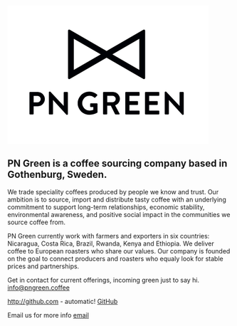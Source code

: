 
![Logo](pngreen.png)


## PN Green is a coffee sourcing company based in Gothenburg, Sweden. 

We trade speciality coffees produced by people we know and trust. Our ambition is to source, import and distribute tasty coffee with an underlying commitment to support long-term relationships, economic stability, environmental awareness, and positive social impact in the communities we source coffee from.

PN Green currently work with farmers and exporters in six countries: 
Nicaragua, Costa Rica, Brazil, Rwanda, Kenya and Ethiopia. We deliver coffee to European roasters who share our values. Our company is founded on the goal to connect producers and roasters who equaly look for stable prices and partnerships. 

Get in contact for current offerings, incoming green just to say hi. 
info@pngreen.coffee

http://github.com - automatic!
[GitHub](http://github.com)

Email us for more info
[email](info@pngreen.coffee)
